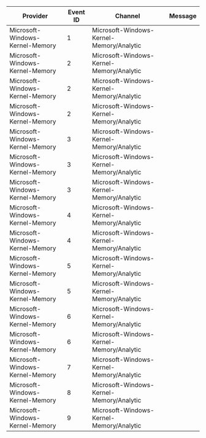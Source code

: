 Provider                         |  Event ID  |  Channel                                   |  Message
---------------------------------|------------|--------------------------------------------|---------
Microsoft-Windows-Kernel-Memory  |  1         |  Microsoft-Windows-Kernel-Memory/Analytic  |
Microsoft-Windows-Kernel-Memory  |  2         |  Microsoft-Windows-Kernel-Memory/Analytic  |
Microsoft-Windows-Kernel-Memory  |  2         |  Microsoft-Windows-Kernel-Memory/Analytic  |
Microsoft-Windows-Kernel-Memory  |  2         |  Microsoft-Windows-Kernel-Memory/Analytic  |
Microsoft-Windows-Kernel-Memory  |  3         |  Microsoft-Windows-Kernel-Memory/Analytic  |
Microsoft-Windows-Kernel-Memory  |  3         |  Microsoft-Windows-Kernel-Memory/Analytic  |
Microsoft-Windows-Kernel-Memory  |  3         |  Microsoft-Windows-Kernel-Memory/Analytic  |
Microsoft-Windows-Kernel-Memory  |  4         |  Microsoft-Windows-Kernel-Memory/Analytic  |
Microsoft-Windows-Kernel-Memory  |  4         |  Microsoft-Windows-Kernel-Memory/Analytic  |
Microsoft-Windows-Kernel-Memory  |  5         |  Microsoft-Windows-Kernel-Memory/Analytic  |
Microsoft-Windows-Kernel-Memory  |  5         |  Microsoft-Windows-Kernel-Memory/Analytic  |
Microsoft-Windows-Kernel-Memory  |  6         |  Microsoft-Windows-Kernel-Memory/Analytic  |
Microsoft-Windows-Kernel-Memory  |  6         |  Microsoft-Windows-Kernel-Memory/Analytic  |
Microsoft-Windows-Kernel-Memory  |  7         |  Microsoft-Windows-Kernel-Memory/Analytic  |
Microsoft-Windows-Kernel-Memory  |  8         |  Microsoft-Windows-Kernel-Memory/Analytic  |
Microsoft-Windows-Kernel-Memory  |  9         |  Microsoft-Windows-Kernel-Memory/Analytic  |